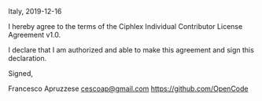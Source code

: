 Italy, 2019-12-16

I hereby agree to the terms of the Ciphlex Individual Contributor License
Agreement v1.0.

I declare that I am authorized and able to make this agreement and sign this
declaration.

Signed,

Francesco Apruzzese cescoap@gmail.com https://github.com/OpenCode
